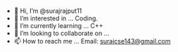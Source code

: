 - 👋 Hi, I’m @surajrajput11
- 👀 I’m interested in ... Coding.
- 🌱 I’m currently learning ... C++
- 💞️ I’m looking to collaborate on ... 
- 📫 How to reach me ... Email: surajcse143@gmail.com

<!---
surajrajput11/surajrajput11 is a ✨ special ✨ repository because its `README.md` (this file) appears on your GitHub profile.
You can click the Preview link to take a look at your changes.
--->

